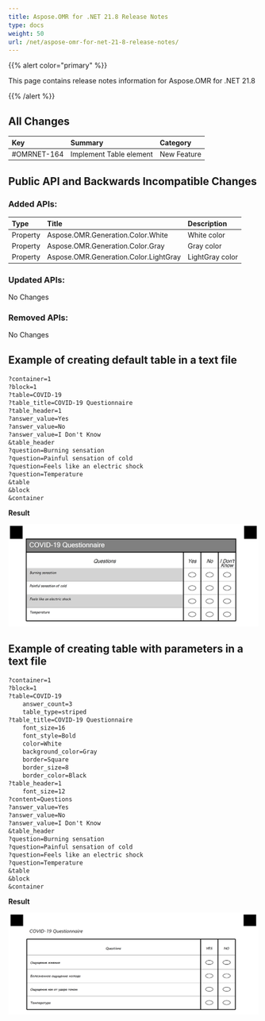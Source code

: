 ```yaml
---
title: Aspose.OMR for .NET 21.8 Release Notes
type: docs
weight: 50
url: /net/aspose-omr-for-net-21-8-release-notes/
---
```


{{% alert color="primary" %}} 

This page contains release notes information for Aspose.OMR for .NET 21.8

{{% /alert %}} 
## **All Changes**
|**Key**|**Summary**|**Category**|
| :- | :- | :- |
|#OMRNET-164|Implement Table element|New Feature|

## **Public API and Backwards Incompatible Changes**
### **Added APIs:**

|**Type**|**Title**|**Description**|
| :- | :- | :- |
|Property|Aspose.OMR.Generation.Color.White|White color|
|Property|Aspose.OMR.Generation.Color.Gray|Gray color|
|Property|Aspose.OMR.Generation.Color.LightGray|LightGray color|

### **Updated APIs:**

No Changes

### **Removed APIs:**

No Changes

## **Example of creating default table in a text file**
```code
?container=1
?block=1
?table=COVID-19
?table_title=COVID-19 Questionnaire
?table_header=1
?answer_value=Yes
?answer_value=No
?answer_value=I Don't Know
&table_header
?question=Burning sensation
?question=Painful sensation of cold
?question=Feels like an electric shock
?question=Temperature
&table
&block
&container
```

**Result**

**![todo:image_alt_text](table.png)**

## **Example of creating table with parameters in a text file**
```code
?container=1
?block=1
?table=COVID-19
	answer_count=3
	table_type=striped
?table_title=COVID-19 Questionnaire
	font_size=16
	font_style=Bold
	color=White
	background_color=Gray
	border=Square
	border_size=8
	border_color=Black
?table_header=1
	font_size=12
?content=Questions
?answer_value=Yes
?answer_value=No
?answer_value=I Don't Know
&table_header
?question=Burning sensation
?question=Painful sensation of cold
?question=Feels like an electric shock
?question=Temperature
&table
&block
&container
```

**Result**

**![todo:image_alt_text](table_default.png)**